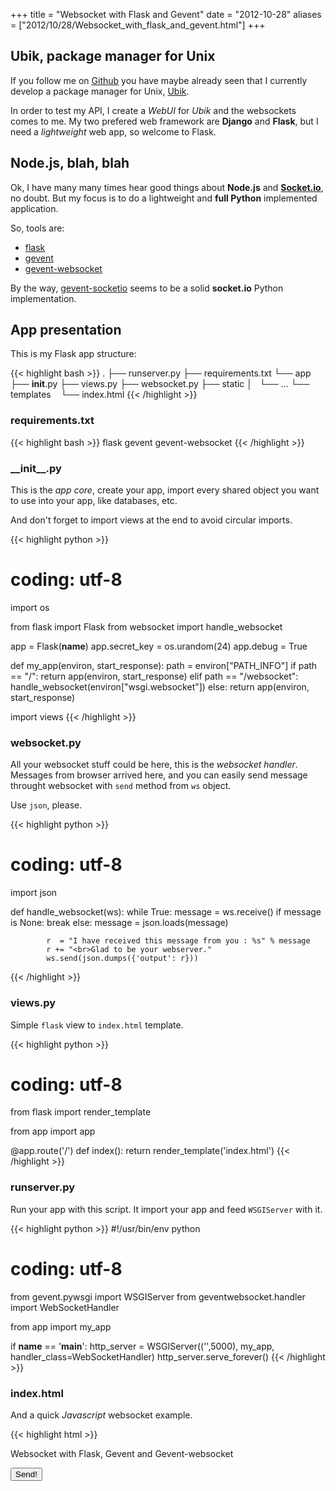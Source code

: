 +++
title = "Websocket with Flask and Gevent"
date = "2012-10-28"
aliases = ["2012/10/28/Websocket_with_flask_and_gevent.html"]
+++

## Ubik, package manager for Unix

If you follow me on [Github][7] you have maybe already seen that I currently develop a package manager for Unix, [Ubik][1].

In order to test my API, I create a _WebUI_ for _Ubik_ and the websockets comes to me.
My two prefered web framework are __Django__ and __Flask__, but I need a _lightweight_ web app, so welcome to Flask.

## Node.js, blah, blah

Ok, I have many many times hear good things about __Node.js__ and __[Socket.io][4]__, no doubt.
But my focus is to do a lightweight and __full Python__ implemented application.

So, tools are:

* [flask][2]
* [gevent][3]
* [gevent-websocket][4]

By the way, [gevent-socketio][6] seems to be a solid __socket.io__ Python implementation.

## App presentation

This is my Flask app structure:

{{< highlight bash >}}
.
├── runserver.py
├── requirements.txt
└── app
    ├── __init__.py
    ├── views.py
    ├── websocket.py
    ├── static
    │   └── ...
    └── templates
        └── index.html
{{< /highlight >}}

### requirements.txt

{{< highlight bash >}}
flask
gevent
gevent-websocket
{{< /highlight >}}

### \_\_init\_\_.py

This is the _app core_, create your app, import every shared object you want to use into your app, like databases, etc.

And don't forget to import views at the end to avoid circular imports.

{{< highlight python >}}
# coding: utf-8
import os

from flask import Flask
from websocket import handle_websocket

app = Flask(__name__)
app.secret_key = os.urandom(24)
app.debug = True

def my_app(environ, start_response):
    path = environ["PATH_INFO"]
    if path == "/":
        return app(environ, start_response)
    elif path == "/websocket":
        handle_websocket(environ["wsgi.websocket"])
    else:
        return app(environ, start_response)

import views
{{< /highlight >}}

### websocket.py

All your websocket stuff could be here, this is the _websocket handler_.
Messages from browser arrived here, and you can easily send message throught websocket with ``send`` method from ``ws`` object.

Use ``json``, please.

{{< highlight python >}}
# coding: utf-8
import json

def handle_websocket(ws):
    while True:
        message = ws.receive()
        if message is None:
            break
        else:
            message = json.loads(message)

            r  = "I have received this message from you : %s" % message
            r += "<br>Glad to be your webserver."
            ws.send(json.dumps({'output': r}))
{{< /highlight >}}

### views.py

Simple ``flask`` view to ``index.html`` template.

{{< highlight python >}}
# coding: utf-8
from flask import render_template

from app import app

@app.route('/')
def index():
    return render_template('index.html')
{{< /highlight >}}

### runserver.py

Run your app with this script. It import your app and feed ``WSGIServer`` with it.

{{< highlight python >}}
#!/usr/bin/env python
# coding: utf-8
from gevent.pywsgi import WSGIServer
from geventwebsocket.handler import WebSocketHandler

from app import my_app

if __name__ == '__main__':
    http_server = WSGIServer(('',5000), my_app, handler_class=WebSocketHandler)
    http_server.serve_forever()
{{< /highlight >}}

### index.html

And a quick _Javascript_ websocket example.

{{< highlight html >}}
<!DOCTYPE html>
<html lang="en">
<head>
    <meta charset="utf-8">
</head>
<p>Websocket with Flask, Gevent and Gevent-websocket</p>
<p id="log"></p>
<button id="send" type="button">Send!</button>
<body>
    <script src="http://code.jquery.com/jquery-1.8.2.min.js"></script>
    <script>
        $(document).ready(function(){
            if ("WebSocket" in window) {
                ws = new WebSocket("ws://" + document.domain + ":5000/websocket");
                ws.onmessage = function (msg) {
                    var message = JSON.parse(msg.data);
                    $("p#log").html(message.output);
                };
            };

            // Bind send button to websocket
            $("button#send").live("click", function() {
                ws.send(JSON.stringify({'output': 'Sent from my browser!'}));
            });

            // Cleanly close websocket when unload window
            window.onbeforeunload = function() {
                ws.onclose = function () {}; // disable onclose handler first
                ws.close()
            };
        });
    </script>
</body>
</html>
{{< /highlight >}}

All can find all this stuff in this [repository][8].
Thanks to [tzangms][9].

## What now ?

Play websockets with Flask and Python is fun !

I will continue to improve [__Ubik__][1] _webui_ with _websocket_ and you have to take a look at the _0.2_ branch.
Bunch of new features is coming !

[1]: https://github.com/Socketubs/Ubik
[2]: http://flask.pocoo.org/
[3]: http://www.gevent.org/
[4]: http://www.gelens.org/code/gevent-websocket/
[5]: http://socket.io/
[6]: https://github.com/abourget/gevent-socketio
[7]: https://github.com/Socketubs
[8]: https://github.com/tzangms/python-websocket-example
[9]: https://github.com/tzangms
